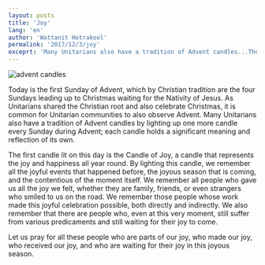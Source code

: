 ```yaml
---
layout: posts
title: 'Joy'
lang: 'en'
author: 'Wattanit Hotrakool'
permalink: '2017/12/3/joy'
exceprt: 'Many Unitarians also have a tradition of Advent candles...The first candle lit on this day is the Candle of Joy, a candle that represents the joy and happiness all year round.'
---
```


![advent candles]({{site.url}}/images/2017-12-03-1.jpg)

Today is the first Sunday of Advent, which by Christian tradition are the four Sundays leading up to Christmas waiting for the Nativity of Jesus. As Unitarians shared the Christian root and also celebrate Christmas, it is common for Unitarian communities to also observe Advent. Many Unitarians also have a tradition of Advent candles by lighting up one more candle every Sunday during Advent; each candle holds a significant meaning and reflection of its own.

The first candle lit on this day is the Candle of Joy, a candle that represents the joy and happiness all year round. By lighting this candle, we remember all the joyful events that happened before, the joyous season that is coming, and the contentious of the moment itself. We remember all people who gave us all the joy we felt, whether they are family, friends, or even strangers who smiled to us on the road. We remember those people whose work made this joyful celebration possible, both directly and indirectly. We also remember that there are people who, even at this very moment, still suffer from various predicaments and still waiting for their joy to come.

Let us pray for all these people who are parts of our joy, who made our joy, who received our joy, and who are waiting for their joy in this joyous season.
